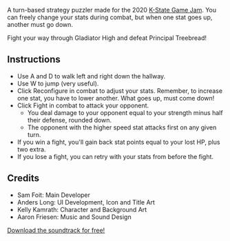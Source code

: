 
A turn-based strategy puzzler made for the 2020 [K-State Game Jam](https://gdc.cs.ksu.edu/game-jam/).
You can freely change your stats during combat, but when one stat goes up, another must go down.

Fight your way through Gladiator High and defeat Principal Treebread!

## Instructions

- Use A and D to walk left and right down the hallway.
- Use W to jump (very useful).
- Click Reconfigure in combat to adjust your stats.
  Remember, to increase one stat, you have to lower another.
  What goes up, must come down!
- Click Fight in combat to attack your opponent.
    - You deal damage to your opponent equal to your strength minus half their defense, rounded down.
    - The opponent with the higher speed stat attacks first on any given turn.
- If you win a fight, you'll gain back stat points equal to your lost HP, plus two extra.
- If you lose a fight, you can retry with your stats from before the fight.

## Credits

- Sam Foit: Main Developer
- Anders Long: UI Development, Icon and Title Art
- Kelly Kamrath: Character and Background Art
- Aaron Friesen: Music and Sound Design

[Download the soundtrack for free!](https://frie.dev/minius-maximus-ost)
